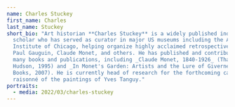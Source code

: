 ```yaml
---
name: Charles Stuckey
first_name: Charles
last_name: Stuckey
short_bio: "Art historian **Charles Stuckey** is a widely published independent
  scholar who has served as curator in major US museums including the Art
  Institute of Chicago, helping organize highly acclaimed retrospectives for
  Paul Gauguin, Claude Monet, and others. He has published and contributed to
  many books and publications, including _Claude Monet, 1840-1926_ (Thames and
  Hudson, 1995) and _In Monet's Garden: Artists and the Lure of Giverney (Scala
  Books, 2007). He is currently head of research for the forthcoming catalogue
  raisonné of the paintings of Yves Tanguy."
portraits:
  - media: 2022/03/charles-stuckey
---
```

